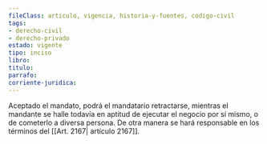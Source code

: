 ```yaml
---
fileClass: articulo, vigencia, historia-y-fuentes, codigo-civil
tags:
- derecho-civil
- derecho-privado
estado: vigente
tipo: inciso
libro:
titulo:
parrafo:
corriente-juridica:
---
```

Aceptado el mandato, podrá el mandatario retractarse, mientras el mandante se halle todavía en aptitud de ejecutar el negocio por sí mismo, o de cometerlo a diversa persona. De otra manera se hará responsable en los términos del [[Art. 2167| artículo 2167]].